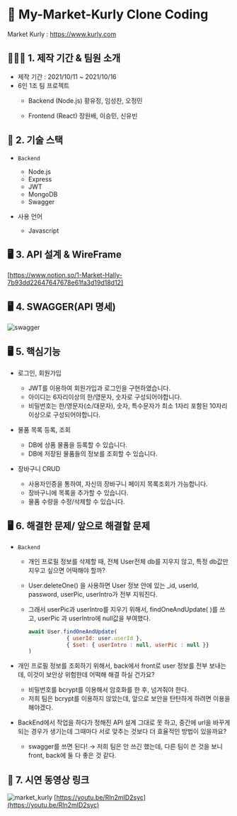 
# 📝 My-Market-Kurly Clone Coding
Market Kurly : https://www.kurly.com


## 👨‍👧‍👦 1. 제작 기간 & 팀원 소개

- 제작 기간 : 2021/10/11 ~ 2021/10/16
- 6인 1조 팀 프로젝트
   - Backend (Node.js)
    황유정, 임성찬, 오정민
    
   - Frontend (React)
    장원배, 이승민, 신유빈

 
## 🔨 2. 기술 스택
- `Backend`
  - Node.js
  - Express
  - JWT
  - MongoDB
  - Swagger

- 사용 언어
  - Javascript
  
## 🖥 3. API 설계 & WireFrame
[https://www.notion.so/1-Market-Hally-7b93dd22647647678e61fa3d19d18d12]

## 🖥 4. SWAGGER(API 명세)
![swagger](https://user-images.githubusercontent.com/59908525/138449937-43175527-0f87-40c3-ad6d-2f1ee4dd5715.PNG)

## 🖥 5. 핵심기능
- 로그인, 회원가입
  - JWT를 이용하여 회원가입과 로그인을 구현하였습니다.
  - 아이디는 6자리이상의 한/영문자, 숫자로 구성되어야합니다.
  - 비밀번호는 한/영문자(소/대문자), 숫자, 특수문자가 최소 1자리 포함된 10자리 이상으로 구성되어야합니다.

- 물품 목록 등록, 조회
  - DB에 상품 물품을 등록할 수 있습니다. 
  - DB에 저장된 물품들의 정보를 조회할 수 있습니다.

- 장바구니 CRUD
  - 사용자인증을 통하여, 자신의 장바구니 페이지 목록조회가 가능합니다.
  - 장바구니에 목록을 추가할 수 있습니다.
  - 물품 수량을 수정/삭제할 수 있습니다.

## 🖥 6. 해결한 문제/ 앞으로 해결할 문제
- `Backend`
    - 개인 프로필 정보를 삭제할 때, 전체 User전체 db를 지우지 않고,  특정 db값만 지우고 싶으면 어떡해야 할까?
    - User.deleteOne() 을 사용하면 User 정보 안에 있는 _id, userId, password, userPic, userIntro가 전부 지워진다.
    - 그래서 userPic과 userIntro를 지우기 위해서, findOneAndUpdate( )를 쓰고, userPic 과 userIntro에 null값을 부여했다.
        
        ```jsx
        await User.findOneAndUpdate(
                    { userId: user.userId },
                    { $set: { userIntro : null, userPic : null }}
        )
        ```
        
- 개인 프로필 정보를 조회하기 위해서, back에서 front로 user 정보를 전부 보내는데, 이것이 보안상 위험한데 어떡해 해결 하실 건가요?
    - 비밀번호를 bcrypt를 이용해서 암호화를 한 후, 넘겨줘야 한다.
    - 저희 팀은 bcrypt를 이용하지 않았는데, 앞으로 보안을 탄탄하게 하려면 이용을 해야겠다.
- BackEnd에서 작업을 하다가 정해진 API 설계 그대로 못 하고, 중간에 url을 바꾸게 되는 경우가 생기는데 그때마다 서로 맞추는 것보다 더 효율적인 방법이 있을까요?
    - swagger를 쓰면 된다! → 저희 팀은 안 쓰긴 했는데, 다른 팀이 쓴 것을 보니 front, back에 둘 다 좋은 것 같다.


## 🔗 7. 시연 동영상 링크
![market_kurly](https://user-images.githubusercontent.com/90595291/138447202-80d76971-4a98-4bcd-8396-26793c40be5f.png)
[https://youtu.be/Rln2mID2syc](https://youtu.be/Rln2mID2syc)
